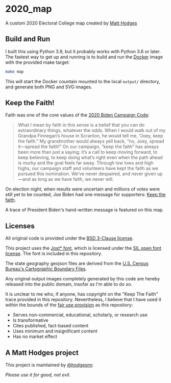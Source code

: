 # 2020_map

A custom 2020 Electoral College map created by [Matt Hodges](https://hodgesmr1@gmail.com)

## Build and Run

I built this using Python 3.9, but it probably works with Python 3.6 or later. The fastest way to get up and running is to build and run the [Docker](https://docs.docker.com/get-docker/) image with the provided make target:

```sh
make map
```

This will start the Docker countain mounted to the local `output/` directory, and generate both PNG and SVG images.

## Keep the Faith!

Faith was one of the core values of the [2020 Biden Campaign Code](https://web.archive.org/web/20201102041950/https://joebiden.com/joes-codes/):

>What I mean by faith in this sense is a belief that you can do extraordinary things, whatever the odds. When I would walk out of my Grandpa Finnegan’s house in Scranton, he would tell me, “Joey, keep the faith.” My grandmother would always yell back, “no, Joey, spread it—spread the faith!” On our campaign, “keep the faith” has always been more than just a saying; it’s a call to keep moving forward, to keep believing, to keep doing what’s right even when the path ahead is murky and the goal feels far away. Through low lows and high highs, our campaign staff and volunteers have kept the faith as we pursued this nomination. We’ve never despaired, and never given up—and as long as we have faith, we never will.

On election night, when results were uncertain and millions of votes were still yet to be counted, Joe Biden had one message for supporters: [Keep the faith](https://twitter.com/JoeBiden/status/1323865811031785472).

A trace of President Biden's hand-written message is featured on this map.

## Licenses

All original code is provided under the [BSD 3-Clause license](https://github.com/hodgesmr/2020_map/blob/master/LICENSE).

This project uses the [Jost* font](https://indestructibletype.com/Jost.html), which is licensed under the [SIL open font license](http://scripts.sil.org/cms/scripts/page.php?item_id=OFL_web). The font is included in this repository.

The state geography geojson files are derived from the [U.S. Census Bureau's Cartographic Boundary Files](https://www.census.gov/geographies/mapping-files/time-series/geo/carto-boundary-file.html).

Any original output images completely generated by this code are hereby released into the public domain, insofar as I'm able to do so.

It is unclear to me who, if anyone, has copyright on the "Keep The Faith" trace provided in this repository. Nevertheless, I believe that I have used it within the bounds of the [fair use provision](https://www.law.cornell.edu/uscode/text/17/107) as this repository:

* Serves non-commercial, educational, scholarly, or research use
* Is transformative
* Cites published, fact-based content
* Uses minimum and insignificant content
* Has no market effect

## A Matt Hodges project

This project is maintained by [@hodgesmr](http://twitter.com/hodgesmr).

_Please use it for good, not evil._
